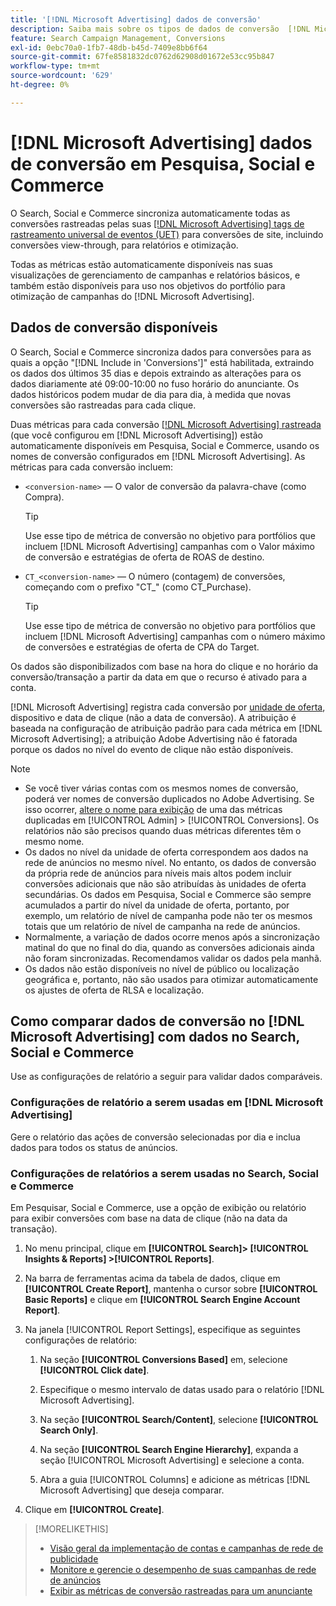 ```yaml
---
title: '[!DNL Microsoft Advertising] dados de conversão'
description: Saiba mais sobre os tipos de dados de conversão  [!DNL Microsoft Advertising] rastreados disponíveis em Pesquisa, Social e Commerce.
feature: Search Campaign Management, Conversions
exl-id: 0ebc70a0-1fb7-48db-b45d-7409e8bb6f64
source-git-commit: 67fe8581832dc0762d62908d01672e53cc95b847
workflow-type: tm+mt
source-wordcount: '629'
ht-degree: 0%

---
```


# [!DNL Microsoft Advertising] dados de conversão em Pesquisa, Social e Commerce

O Search, Social e Commerce sincroniza automaticamente todas as conversões rastreadas pelas suas [[!DNL Microsoft Advertising] tags de rastreamento universal de eventos (UET)](https://about.ads.microsoft.com/solutions/tools/universal-event-tracking) para conversões de site, incluindo conversões view-through, para relatórios e otimização.

Todas as métricas estão automaticamente disponíveis nas suas visualizações de gerenciamento de campanhas e relatórios básicos, e também estão disponíveis para uso nos objetivos do portfólio para otimização de campanhas do [!DNL Microsoft Advertising].

## Dados de conversão disponíveis

O Search, Social e Commerce sincroniza dados para conversões para as quais a opção &quot;[!DNL Include in 'Conversions']&quot; está habilitada, extraindo os dados dos últimos 35 dias e depois extraindo as alterações para os dados diariamente até 09:00-10:00 no fuso horário do anunciante. Os dados históricos podem mudar de dia para dia, à medida que novas conversões são rastreadas para cada clique.

Duas métricas para cada conversão [[!DNL Microsoft Advertising] rastreada](https://help.ads.microsoft.com/apex/index/3/en-us/n5012) (que você configurou em [!DNL Microsoft Advertising]) estão automaticamente disponíveis em Pesquisa, Social e Commerce, usando os nomes de conversão configurados em [!DNL Microsoft Advertising]. As métricas para cada conversão incluem:

* `<conversion-name>` — O valor de conversão da palavra-chave (como Compra).

  >[!TIP]
  >
  >Use esse tipo de métrica de conversão no objetivo para portfólios que incluem [!DNL Microsoft Advertising] campanhas com o Valor máximo de conversão e estratégias de oferta de ROAS de destino.

* `CT_<conversion-name>` — O número (contagem) de conversões, começando com o prefixo &quot;CT_&quot; (como CT_Purchase).

  >[!TIP]
  >
  >Use esse tipo de métrica de conversão no objetivo para portfólios que incluem [!DNL Microsoft Advertising] campanhas com o número máximo de conversões e estratégias de oferta de CPA do Target.

Os dados são disponibilizados com base na hora do clique e no horário da conversão/transação a partir da data em que o recurso é ativado para a conta.

[!DNL Microsoft Advertising] registra cada conversão por [unidade de oferta](/help/search-social-commerce/glossary.md#a-b), dispositivo e data de clique (não a data de conversão). A atribuição é baseada na configuração de atribuição padrão para cada métrica em [!DNL Microsoft Advertising]; a atribuição Adobe Advertising não é fatorada porque os dados no nível do evento de clique não estão disponíveis.

>[!NOTE]
>
>* Se você tiver várias contas com os mesmos nomes de conversão, poderá ver nomes de conversão duplicados no Adobe Advertising. Se isso ocorrer, [altere o nome para exibição](/help/search-social-commerce/admin/conversion-metrics/conversion-metric-edit-display-name.md) de uma das métricas duplicadas em [!UICONTROL Admin] > [!UICONTROL Conversions]. Os relatórios não são precisos quando duas métricas diferentes têm o mesmo nome.
>* Os dados no nível da unidade de oferta correspondem aos dados na rede de anúncios no mesmo nível. No entanto, os dados de conversão da própria rede de anúncios para níveis mais altos podem incluir conversões adicionais que não são atribuídas às unidades de oferta secundárias. Os dados em Pesquisa, Social e Commerce são sempre acumulados a partir do nível da unidade de oferta, portanto, por exemplo, um relatório de nível de campanha pode não ter os mesmos totais que um relatório de nível de campanha na rede de anúncios.
>* Normalmente, a variação de dados ocorre menos após a sincronização matinal do que no final do dia, quando as conversões adicionais ainda não foram sincronizadas. Recomendamos validar os dados pela manhã.
>* Os dados não estão disponíveis no nível de público ou localização geográfica e, portanto, não são usados para otimizar automaticamente os ajustes de oferta de RLSA e localização.

## Como comparar dados de conversão no [!DNL Microsoft Advertising] com dados no Search, Social e Commerce

Use as configurações de relatório a seguir para validar dados comparáveis.

### Configurações de relatório a serem usadas em [!DNL Microsoft Advertising]

Gere o relatório das ações de conversão selecionadas por dia e inclua dados para todos os status de anúncios.

### Configurações de relatórios a serem usadas no Search, Social e Commerce

Em Pesquisar, Social e Commerce, use a opção de exibição ou relatório para exibir conversões com base na data de clique (não na data da transação).

1. No menu principal, clique em **[!UICONTROL Search]> [!UICONTROL Insights & Reports] >[!UICONTROL Reports]**.

1. Na barra de ferramentas acima da tabela de dados, clique em **[!UICONTROL Create Report]**, mantenha o cursor sobre **[!UICONTROL Basic Reports]** e clique em **[!UICONTROL Search Engine Account Report]**.

1. Na janela [!UICONTROL Report Settings], especifique as seguintes configurações de relatório:

   1. Na seção **[!UICONTROL Conversions Based]** em, selecione **[!UICONTROL Click date]**.

   1. Especifique o mesmo intervalo de datas usado para o relatório [!DNL Microsoft Advertising].

   1. Na seção **[!UICONTROL Search/Content]**, selecione **[!UICONTROL Search Only]**.

   1. Na seção **[!UICONTROL Search Engine Hierarchy]**, expanda a seção [!UICONTROL Microsoft Advertising] e selecione a conta.

   1. Abra a guia [!UICONTROL Columns] e adicione as métricas [!DNL Microsoft Advertising] que deseja comparar.

1. Clique em **[!UICONTROL Create]**.

>[!MORELIKETHIS]
>
>* [Visão geral da implementação de contas e campanhas de rede de publicidade](campaign-implemention-overview.md)
>* [Monitore e gerencie o desempenho de suas campanhas de rede de anúncios](monitor-performance-campaigns.md)
>* [Exibir as métricas de conversão rastreadas para um anunciante](/help/search-social-commerce/admin/conversion-metrics/conversion-metric-view-tracked.md)
